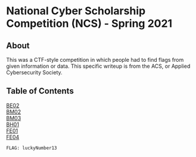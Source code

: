 # National Cyber Scholarship Competition (NCS) - Spring 2021

## About
This was a CTF-style competition in which people had to find flags from given information or data.
This specific writeup is from the ACS, or Applied Cybersecurity Society.

## Table of Contents
[BE02](BE02.md)\
[BM02](BM02.md)\
[BM03](BM03.md)\
[BH01](BH01.md)\
[FE01](FE01.md)\
[FE04](FE04.md)

```
FLAG: luckyNumber13
```